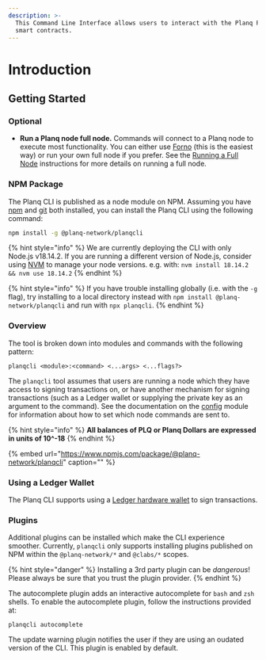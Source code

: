 ```yaml
---
description: >-
  This Command Line Interface allows users to interact with the Planq Protocol
  smart contracts.
---
```


# Introduction

## Getting Started

### **Optional**

- **Run a Planq node full node.** Commands will connect to a Planq node to execute most functionality. You can either use [Forno](../developer-resources/forno/README.md) (this is the easiest way) or run your own full node if you prefer. See the [Running a Full Node](../getting-started/running-a-full-node-in-mainnet.md) instructions for more details on running a full node.

### NPM Package

The Planq CLI is published as a node module on NPM. Assuming you have [npm](https://www.npmjs.com/get-npm) and [git](https://git-scm.com/book/en/v2/Getting-Started-Installing-Git) both installed, you can install the Planq CLI using the following command:

```bash
npm install -g @planq-network/planqcli
```

{% hint style="info" %}
We are currently deploying the CLI with only Node.js v18.14.2. If you are running a different version of Node.js, consider using [NVM](https://github.com/nvm-sh/nvm#installation-and-update) to manage your node versions. e.g. with: `nvm install 18.14.2 && nvm use 18.14.2`
{% endhint %}

{% hint style="info" %}
If you have trouble installing globally \(i.e. with the `-g` flag\), try installing to a local directory instead with `npm install @planq-network/planqcli` and run with `npx planqcli`.
{% endhint %}

### Overview

The tool is broken down into modules and commands with the following pattern:

```text
planqcli <module>:<command> <...args> <...flags?>
```

The `planqcli` tool assumes that users are running a node which they have access to signing transactions on, or have another mechanism for signing transactions (such as a Ledger wallet or supplying the private key as an argument to the command). See the documentation on the [config](config.md) module for information about how to set which node commands are sent to.

{% hint style="info" %}
**All balances of PLQ or Planq Dollars are expressed in units of 10^-18**
{% endhint %}

{% embed url="https://www.npmjs.com/package/@planq-network/planqcli" caption="" %}

### Using a Ledger Wallet

The Planq CLI supports using a [Ledger hardware wallet](../planq-holder-guide/ledger.md) to sign transactions.

### Plugins

Additional plugins can be installed which make the CLI experience smoother. Currently, `planqcli` only supports installing plugins published on NPM within the `@planq-network/*` and `@clabs/*` scopes.

{% hint style="danger" %}
Installing a 3rd party plugin can be _dangerous_! Please always be sure that you trust the plugin provider.
{% endhint %}

The autocomplete plugin adds an interactive autocomplete for `bash` and `zsh` shells. To enable the autocomplete plugin, follow the instructions provided at:

```text
planqcli autocomplete
```

The update warning plugin notifies the user if they are using an oudated version of the CLI. This plugin is enabled by default.
